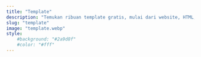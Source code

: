 ```yaml
---
title: "Template"
description: "Temukan ribuan template gratis, mulai dari website, HTML, hugo, blogger atau bahkan template PPT gratis maupun berbayar"
slug: "template"
image: "template.webp"
style:
    #background: "#2a9d8f"
    #color: "#fff"
---
```

